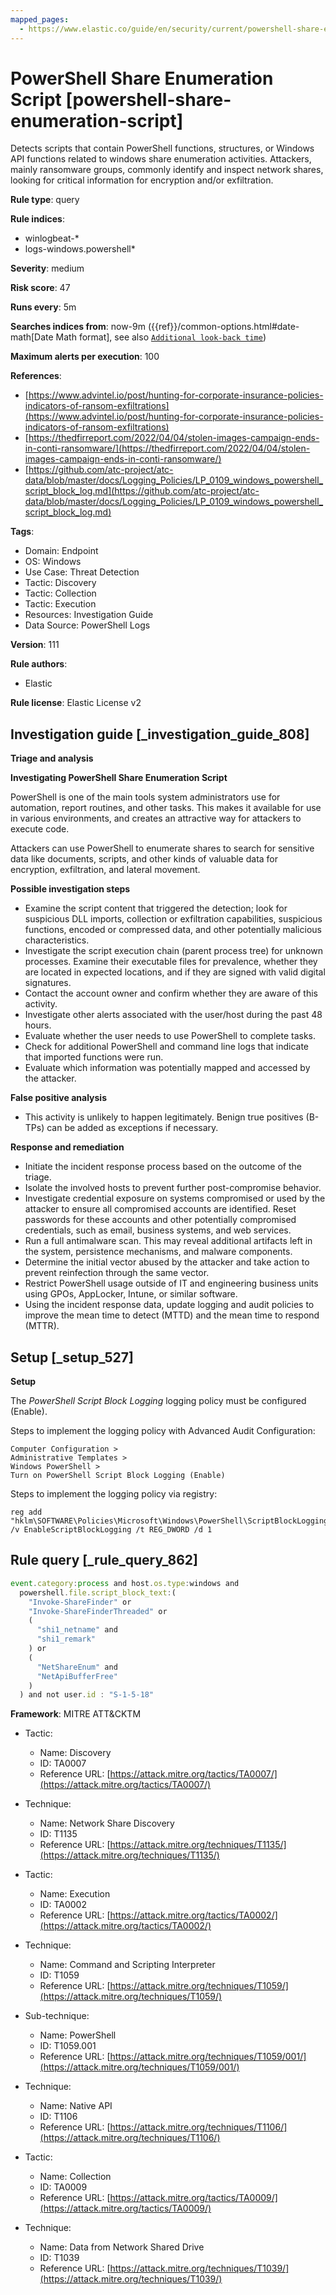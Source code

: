 ```yaml
---
mapped_pages:
  - https://www.elastic.co/guide/en/security/current/powershell-share-enumeration-script.html
---
```


# PowerShell Share Enumeration Script [powershell-share-enumeration-script]

Detects scripts that contain PowerShell functions, structures, or Windows API functions related to windows share enumeration activities. Attackers, mainly ransomware groups, commonly identify and inspect network shares, looking for critical information for encryption and/or exfiltration.

**Rule type**: query

**Rule indices**:

* winlogbeat-*
* logs-windows.powershell*

**Severity**: medium

**Risk score**: 47

**Runs every**: 5m

**Searches indices from**: now-9m ({{ref}}/common-options.html#date-math[Date Math format], see also [`Additional look-back time`](docs-content://solutions/security/detect-and-alert/create-detection-rule.md#rule-schedule))

**Maximum alerts per execution**: 100

**References**:

* [https://www.advintel.io/post/hunting-for-corporate-insurance-policies-indicators-of-ransom-exfiltrations](https://www.advintel.io/post/hunting-for-corporate-insurance-policies-indicators-of-ransom-exfiltrations)
* [https://thedfirreport.com/2022/04/04/stolen-images-campaign-ends-in-conti-ransomware/](https://thedfirreport.com/2022/04/04/stolen-images-campaign-ends-in-conti-ransomware/)
* [https://github.com/atc-project/atc-data/blob/master/docs/Logging_Policies/LP_0109_windows_powershell_script_block_log.md](https://github.com/atc-project/atc-data/blob/master/docs/Logging_Policies/LP_0109_windows_powershell_script_block_log.md)

**Tags**:

* Domain: Endpoint
* OS: Windows
* Use Case: Threat Detection
* Tactic: Discovery
* Tactic: Collection
* Tactic: Execution
* Resources: Investigation Guide
* Data Source: PowerShell Logs

**Version**: 111

**Rule authors**:

* Elastic

**Rule license**: Elastic License v2

## Investigation guide [_investigation_guide_808]

**Triage and analysis**

**Investigating PowerShell Share Enumeration Script**

PowerShell is one of the main tools system administrators use for automation, report routines, and other tasks. This makes it available for use in various environments, and creates an attractive way for attackers to execute code.

Attackers can use PowerShell to enumerate shares to search for sensitive data like documents, scripts, and other kinds of valuable data for encryption, exfiltration, and lateral movement.

**Possible investigation steps**

* Examine the script content that triggered the detection; look for suspicious DLL imports, collection or exfiltration capabilities, suspicious functions, encoded or compressed data, and other potentially malicious characteristics.
* Investigate the script execution chain (parent process tree) for unknown processes. Examine their executable files for prevalence, whether they are located in expected locations, and if they are signed with valid digital signatures.
* Contact the account owner and confirm whether they are aware of this activity.
* Investigate other alerts associated with the user/host during the past 48 hours.
* Evaluate whether the user needs to use PowerShell to complete tasks.
* Check for additional PowerShell and command line logs that indicate that imported functions were run.
* Evaluate which information was potentially mapped and accessed by the attacker.

**False positive analysis**

* This activity is unlikely to happen legitimately. Benign true positives (B-TPs) can be added as exceptions if necessary.

**Response and remediation**

* Initiate the incident response process based on the outcome of the triage.
* Isolate the involved hosts to prevent further post-compromise behavior.
* Investigate credential exposure on systems compromised or used by the attacker to ensure all compromised accounts are identified. Reset passwords for these accounts and other potentially compromised credentials, such as email, business systems, and web services.
* Run a full antimalware scan. This may reveal additional artifacts left in the system, persistence mechanisms, and malware components.
* Determine the initial vector abused by the attacker and take action to prevent reinfection through the same vector.
* Restrict PowerShell usage outside of IT and engineering business units using GPOs, AppLocker, Intune, or similar software.
* Using the incident response data, update logging and audit policies to improve the mean time to detect (MTTD) and the mean time to respond (MTTR).


## Setup [_setup_527]

**Setup**

The *PowerShell Script Block Logging* logging policy must be configured (Enable).

Steps to implement the logging policy with Advanced Audit Configuration:

```
Computer Configuration >
Administrative Templates >
Windows PowerShell >
Turn on PowerShell Script Block Logging (Enable)
```

Steps to implement the logging policy via registry:

```
reg add "hklm\SOFTWARE\Policies\Microsoft\Windows\PowerShell\ScriptBlockLogging" /v EnableScriptBlockLogging /t REG_DWORD /d 1
```


## Rule query [_rule_query_862]

```js
event.category:process and host.os.type:windows and
  powershell.file.script_block_text:(
    "Invoke-ShareFinder" or
    "Invoke-ShareFinderThreaded" or
    (
      "shi1_netname" and
      "shi1_remark"
    ) or
    (
      "NetShareEnum" and
      "NetApiBufferFree"
    )
  ) and not user.id : "S-1-5-18"
```

**Framework**: MITRE ATT&CKTM

* Tactic:

    * Name: Discovery
    * ID: TA0007
    * Reference URL: [https://attack.mitre.org/tactics/TA0007/](https://attack.mitre.org/tactics/TA0007/)

* Technique:

    * Name: Network Share Discovery
    * ID: T1135
    * Reference URL: [https://attack.mitre.org/techniques/T1135/](https://attack.mitre.org/techniques/T1135/)

* Tactic:

    * Name: Execution
    * ID: TA0002
    * Reference URL: [https://attack.mitre.org/tactics/TA0002/](https://attack.mitre.org/tactics/TA0002/)

* Technique:

    * Name: Command and Scripting Interpreter
    * ID: T1059
    * Reference URL: [https://attack.mitre.org/techniques/T1059/](https://attack.mitre.org/techniques/T1059/)

* Sub-technique:

    * Name: PowerShell
    * ID: T1059.001
    * Reference URL: [https://attack.mitre.org/techniques/T1059/001/](https://attack.mitre.org/techniques/T1059/001/)

* Technique:

    * Name: Native API
    * ID: T1106
    * Reference URL: [https://attack.mitre.org/techniques/T1106/](https://attack.mitre.org/techniques/T1106/)

* Tactic:

    * Name: Collection
    * ID: TA0009
    * Reference URL: [https://attack.mitre.org/tactics/TA0009/](https://attack.mitre.org/tactics/TA0009/)

* Technique:

    * Name: Data from Network Shared Drive
    * ID: T1039
    * Reference URL: [https://attack.mitre.org/techniques/T1039/](https://attack.mitre.org/techniques/T1039/)



